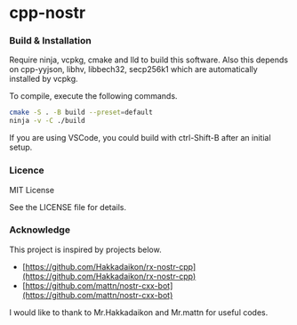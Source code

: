 # cpp-nostr

### Build & Installation
Require ninja, vcpkg, cmake and lld to build this software.
Also this depends on cpp-yyjson, libhv, libbech32, secp256k1 which are automatically installed by vcpkg.

To compile, execute the following commands.
```sh
cmake -S . -B build --preset=default
ninja -v -C ./build
```

If you are using VSCode, you could build with ctrl-Shift-B after an initial setup.

### Licence
MIT License

See the LICENSE file for details.

### Acknowledge

This project is inspired by projects below.

* [https://github.com/Hakkadaikon/rx-nostr-cpp](https://github.com/Hakkadaikon/rx-nostr-cpp)
* [https://github.com/mattn/nostr-cxx-bot](https://github.com/mattn/nostr-cxx-bot)

I would like to thank to Mr.Hakkadaikon and Mr.mattn for useful codes.